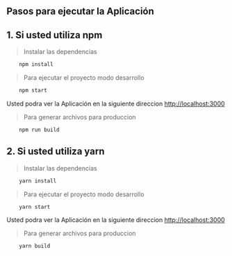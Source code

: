 
## Pasos para ejecutar la Aplicación

## 1. Si usted utiliza npm
> Instalar las dependencias
```sh
    npm install
```
> Para ejecutar el proyecto modo desarrollo
```sh
    npm start
```
Usted podra ver la Aplicación en la siguiente direccion [http://localhost:3000](http://localhost:3000)

> Para generar archivos para produccion
```sh
    npm run build
```
## 2. Si usted utiliza yarn
> Instalar las dependencias
```sh
    yarn install
```
> Para ejecutar el proyecto modo desarrollo
```sh
    yarn start
```
Usted podra ver la Aplicación en la siguiente direccion [http://localhost:3000](http://localhost:3000)

> Para generar archivos para produccion
```sh
    yarn build
```
